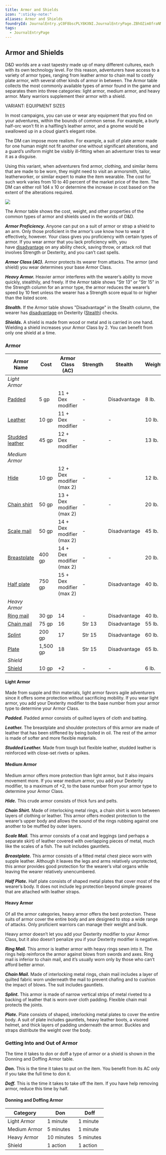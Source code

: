 ```yaml
---
title: Armor and Shields
icon: ":sticky-note:"
aliases: Armor and Shields
foundryId: JournalEntry.yC0F8bscPLY8KXNI.JournalEntryPage.ZBhOZim8fraNMPzM
tags:
  - JournalEntryPage
---
```

## Armor and Shields

D&D worlds are a vast tapestry made up of many different cultures, each with its own technology level. For this reason, adventurers have access to a variety of armor types, ranging from leather armor to chain mail to costly plate armor, with several other kinds of armor in between. The Armor table collects the most commonly available types of armor found in the game and separates them into three categories: light armor, medium armor, and heavy armor. Many warriors supplement their armor with a shield.

VARIANT: EQUIPMENT SIZES

In most campaigns, you can use or wear any equipment that you find on your adventures, within the bounds of common sense. For example, a burly half-orc won’t fit in a halfling’s leather armor, and a gnome would be swallowed up in a cloud giant’s elegant robe.

The DM can impose more realism. For example, a suit of plate armor made for one human might not fit another one without significant alterations, and a guard’s uniform might be visibly ill-fitting when an adventurer tries to wear it as a disguise.

Using this variant, when adventurers find armor, clothing, and similar items that are made to be worn, they might need to visit an armorsmith, tailor, leatherworker, or similar expert to make the item wearable. The cost for such work varies from 10 to 40 percent of the market price of the item. The DM can either roll 1d4 x 10 or determine the increase in cost based on the extent of the alterations required.

[![](https://www.dndbeyond.com/attachments/thumbnails/0/722/305/554/c52.png)](https://www.dndbeyond.com/attachments/0/722/c52.png)

The Armor table shows the cost, weight, and other properties of the common types of armor and shields used in the worlds of D&D.

**_Armor Proficiency._** Anyone can put on a suit of armor or strap a shield to an arm. Only those proficient in the armor’s use know how to wear it effectively, however. Your class gives you proficiency with certain types of armor. If you wear armor that you lack proficiency with, you have [disadvantage](https://www.dndbeyond.com/sources/basic-rules/using-ability-scores#AdvantageandDisadvantage) on any ability check, saving throw, or attack roll that involves Strength or Dexterity, and you can’t cast spells.

**_Armor Class (AC)._** Armor protects its wearer from attacks. The armor (and shield) you wear determines your base Armor Class.

**_Heavy Armor._** Heavier armor interferes with the wearer’s ability to move quickly, stealthily, and freely. If the Armor table shows "Str 13" or "Str 15" in the Strength column for an armor type, the armor reduces the wearer’s speed by 10 feet unless the wearer has a Strength score equal to or higher than the listed score.

**_Stealth._** If the Armor table shows "Disadvantage" in the Stealth column, the wearer has [disadvantage](https://www.dndbeyond.com/sources/basic-rules/using-ability-scores#AdvantageandDisadvantage) on Dexterity ([Stealth](https://www.dndbeyond.com/sources/dnd/free-rules/playing-the-game#Skills)) checks.

**_Shields._** A shield is made from wood or metal and is carried in one hand. Wielding a shield increases your Armor Class by 2. You can benefit from only one shield at a time.

### [](https://www.dndbeyond.com/sources/dnd/phb-2014/equipment#Armor)Armor
|Armor Name|Cost|Armor Class (AC)|Strength|Stealth|Weight|
|---|---|---|---|---|---|
|_Light Armor_|   |   |   |   |   |
|[Padded](https://www.dndbeyond.com/equipment/9-padded)|5 gp|11 + Dex modifier|-|Disadvantage|8 lb.|
|[Leather](https://www.dndbeyond.com/equipment/10-leather)|10 gp|11 + Dex modifier|-|-|10 lb.|
|[Studded leather](https://www.dndbeyond.com/equipment/3-studded-leather)|45 gp|12 + Dex modifier|-|-|13 lb.|
|_Medium Armor_|   |   |   |   |   |
|[Hide](https://www.dndbeyond.com/equipment/11-hide)|10 gp|12 + Dex modifier (max 2)|-|-|12 lb.|
|[Chain shirt](https://www.dndbeyond.com/equipment/12-chain-shirt)|50 gp|13 + Dex modifier (max 2)|-|-|20 lb.|
|[Scale mail](https://www.dndbeyond.com/equipment/6-scale-mail)|50 gp|14 + Dex modifier (max 2)|-|Disadvantage|45 lb.|
|[Breastplate](https://www.dndbeyond.com/equipment/13-breastplate)|400 gp|14 + Dex modifier (max 2)|-|-|20 lb.|
|[Half plate](https://www.dndbeyond.com/equipment/14-half-plate)|750 gp|15 + Dex modifier (max 2)|-|Disadvantage|40 lb.|
|_Heavy Armor_|   |   |   |   |   |
|[Ring mail](https://www.dndbeyond.com/equipment/15-ring-mail)|30 gp|14|-|Disadvantage|40 lb.|
|[Chain mail](https://www.dndbeyond.com/equipment/16-chain-mail)|75 gp|16|Str 13|Disadvantage|55 lb.|
|[Splint](https://www.dndbeyond.com/equipment/17-splint)|200 gp|17|Str 15|Disadvantage|60 lb.|
|[Plate](https://www.dndbeyond.com/equipment/18-plate)|1,500 gp|18|Str 15|Disadvantage|65 lb.|
|_Shield_|   |   |   |   |   |
|[Shield](https://www.dndbeyond.com/equipment/8-shield)|10 gp|+2|-|-|6 lb.|

#### [](https://www.dndbeyond.com/sources/dnd/phb-2014/equipment#LightArmor)Light Armor

Made from supple and thin materials, light armor favors agile adventurers since it offers some protection without sacrificing mobility. If you wear light armor, you add your Dexterity modifier to the base number from your armor type to determine your Armor Class.

_**Padded.**_ Padded armor consists of quilted layers of cloth and batting.

**_Leather._** The breastplate and shoulder protectors of this armor are made of leather that has been stiffened by being boiled in oil. The rest of the armor is made of softer and more flexible materials.

_**Studded Leather.**_ Made from tough but flexible leather, studded leather is reinforced with close-set rivets or spikes.

#### [](https://www.dndbeyond.com/sources/dnd/phb-2014/equipment#MediumArmor)Medium Armor

Medium armor offers more protection than light armor, but it also impairs movement more. If you wear medium armor, you add your Dexterity modifier, to a maximum of +2, to the base number from your armor type to determine your Armor Class.

_**Hide.**_ This crude armor consists of thick furs and pelts.

_**Chain Shirt.**_ Made of interlocking metal rings, a chain shirt is worn between layers of clothing or leather. This armor offers modest protection to the wearer’s upper body and allows the sound of the rings rubbing against one another to be muffled by outer layers.

_**Scale Mail.**_ This armor consists of a coat and leggings (and perhaps a separate skirt) of leather covered with overlapping pieces of metal, much like the scales of a fish. The suit includes gauntlets.

_**Breastplate.**_ This armor consists of a fitted metal chest piece worn with supple leather. Although it leaves the legs and arms relatively unprotected, this armor provides good protection for the wearer’s vital organs while leaving the wearer relatively unencumbered.

_**Half Plate.**_ Half plate consists of shaped metal plates that cover most of the wearer’s body. It does not include leg protection beyond simple greaves that are attached with leather straps.

#### [](https://www.dndbeyond.com/sources/dnd/phb-2014/equipment#HeavyArmor)Heavy Armor

Of all the armor categories, heavy armor offers the best protection. These suits of armor cover the entire body and are designed to stop a wide range of attacks. Only proficient warriors can manage their weight and bulk.

Heavy armor doesn’t let you add your Dexterity modifier to your Armor Class, but it also doesn’t penalize you if your Dexterity modifier is negative.

_**Ring Mail.**_ This armor is leather armor with heavy rings sewn into it. The rings help reinforce the armor against blows from swords and axes. Ring mail is inferior to chain mail, and it’s usually worn only by those who can’t afford better armor.

_**Chain Mail.**_ Made of interlocking metal rings, chain mail includes a layer of quilted fabric worn underneath the mail to prevent chafing and to cushion the impact of blows. The suit includes gauntlets.

_**Splint.**_ This armor is made of narrow vertical strips of metal riveted to a backing of leather that is worn over cloth padding. Flexible chain mail protects the joints.

_**Plate.**_ Plate consists of shaped, interlocking metal plates to cover the entire body. A suit of plate includes gauntlets, heavy leather boots, a visored helmet, and thick layers of padding underneath the armor. Buckles and straps distribute the weight over the body.

### [](https://www.dndbeyond.com/sources/dnd/phb-2014/equipment#GettingIntoandOutofArmor)Getting Into and Out of Armor

The time it takes to don or doff a type of armor or a shield is shown in the Donning and Doffing Armor table.

_**Don.**_ This is the time it takes to put on the item. You benefit from its AC only if you take the full time to don it.

_**Doff.**_ This is the time it takes to take off the item. If you have help removing armor, reduce this time by half.

#### [](https://www.dndbeyond.com/sources/dnd/phb-2014/equipment#DonningAndDoffingArmor)Donning and Doffing Armor
|Category|Don|Doff|
|---|---|---|
|Light Armor|1 minute|1 minute|
|Medium Armor|5 minutes|1 minute|
|Heavy Armor|10 minutes|5 minutes|
|Shield|1 action|1 action|